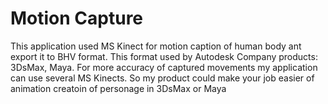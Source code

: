# Motion Capture
This application used MS Kinect for motion caption of human body ant export it to BHV format. This format used by Autodesk Company products: 3DsMax, Maya. For more accuracy of captured movements my application can use several MS Kinects. So my product could make your job easier of animation creatoin of personage in 3DsMax or Maya
